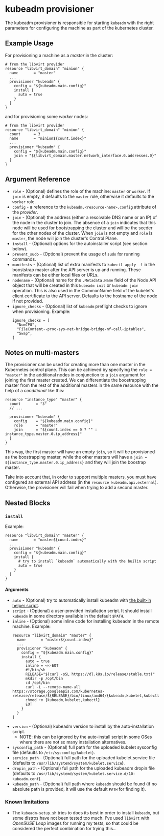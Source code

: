 # kubeadm provisioner

The kubeadm provisioner is responsible for starting `kubeadm` with the right
parameters for configuring the machine as part of the kubernetes cluster.

## Example Usage

For provisioning a machine as a _master_ in the cluster:

```hcl
# from the libvirt provider
resource "libvirt_domain" "minion" {
  name       = "master"
  ...
  provisioner "kubeadm" {
    config = "${kubeadm.main.config}"
    install {
      auto = true
    }
  }
}
```

and for provisioning some _worker_ nodes:

```hcl
# from the libvirt provider
resource "libvirt_domain" "minion" {
  count      = 3
  name       = "minion${count.index}"
  ...
  provisioner "kubeadm" {
    config = "${kubeadm.main.config}"
    join = "${libvirt_domain.master.network_interface.0.addresses.0}"
  }
}
```

## Argument Reference

  * `role` - (Optional) defines the role of the machine: `master` or `worker`.
  If `join` is empty, it defaults to the `master` role, otherwise it defaults
  to the `worker` role. 
  * `config` - a reference to the `kubeadm.<resource-name>.config` attribute of the _provider_.
  * `join` - (Optional) the address (either a resolvable DNS name or an IP) of the
  node in the cluster to join. The absence of a `join` indicates that this node 
  will be used for bootstrapping the cluster and will be the seeder for the other
  nodes of the cluster. When `join` is not empty and `role` is `master`, the node
  will join the cluster's Control Plane.
  * `install` - (Optional) options for the autoinstaller script (see section below).
  * `prevent_sudo` - (Optional) prevent the usage of `sudo` for running commands.
  * `manifests` - (Optional) list of extra manifests to `kubectl apply -f`
  in the booststrap master after the API server is up and running. These manifests
  can be either local files or URLs.
  * `nodename` - (Optional) name for the `.Metadata.Name` field of the Node API
  object that will be created in this `kubeadm init` or `kubeadm join` operation.
  This is also used in the CommonName field of the kubelet's client certificate
  to the API server. Defaults to the hostname of the node if not provided.
  * `ignore_checks` - (Optional) list of `kubeadm` preflight checks to ignore
  when provisioning. Example:
    ```hcl
    ignore_checks = [
      "NumCPU",
      "FileContent--proc-sys-net-bridge-bridge-nf-call-iptables",
      "Swap",
    ]
    ```

## Notes on multi-masters

The provisioner can be used for creating more than one master in the Kubernetes control plane.
This can be achieved by specifying the `role = "master"` in the additional nodes in conjunction
to a `join` argument for joining the  first master created. We can differentiate the boostrapping
master from the rest of the additional masters in the same resource with the help of a
_conditional_ like this:
 
```hcl
resource "instance_type" "master" {
  count       = "3"
  // ...

  provisioner "kubeadm" {
    config    = "${kubeadm.main.config}"
    role      = "master"
    join      = "${count.index == 0 ? "" : instance_type.master.0.ip_address}"
  }
}
```

This way, the first master will have an empty `join`, so it will be provisioned as the
boostrapping master, while the other masters will have a `join = ${instance_type.master.0.ip_address}`
and they will join the boostrap master.

Take into account that, in order to support multiple masters, you must have configured an
external API address (in the `resource kubeadm.api.external`). Otherwise, the provisioner
will fail when trying to add a second master.

## Nested Blocks

### `install`

Example:

```hcl
resource "libvirt_domain" "master" {
  name       = "master${count.index}"
  ...
  provisioner "kubeadm" {
    config = "${kubeadm.main.config}"
    install {
      # try to install `kubeadm` automatically with the builin script
      auto = true
    }
  }
}
```

#### Arguments

* `auto` - (Optional) try to automatically install kubeadm with
[the built-in helper script](https://github.com/inercia/terraform-provider-kubeadm/blob/master/internal/assets/static/kubeadm-setup.sh).
* `script` - (Optional) a user-provided installation script. It should install `kubeadm`
in some directory available in the default `$PATH`.
* `inline` - (Optional) some inline code for installing kubeadm in the remote machine. Example:
    ```hcl
    resource "libvirt_domain" "master" {
      name       = "master${count.index}"
      ...
      provisioner "kubeadm" {
        config = "${kubeadm.main.config}"
        install {
          auto = true
          inline = <<-EOT
          #!/bin/sh
          RELEASE="$(curl -sSL https://dl.k8s.io/release/stable.txt)"
          mkdir -p /opt/bin
          cd /opt/bin
          curl -L --remote-name-all https://storage.googleapis.com/kubernetes-release/release/${RELEASE}/bin/linux/amd64/{kubeadm,kubelet,kubectl}
          chmod +x {kubeadm,kubelet,kubectl}
          EOT
        }
      }
    }
    ```
* `version` - (Optional) kubeadm version to install by the auto-installation script.
    * NOTE: this can be ignored by the auto-install script in some OSes
    where there are not so many installation alternatives.
* `sysconfig_path` - (Optional) full path for the uploaded kubelet sysconfig file
(defaults to `/etc/sysconfig/kubelet`).
* `service_path` - (Optional) full path for the uploaded kubelet.service file
(defaults to `/usr/lib/systemd/system/kubelet.service`).
* `dropin_path` - (Optional) full path for the uploaded kubeadm dropin file
(defaults to `/usr/lib/systemd/system/kubelet.service.d/10-kubeadm.conf`).
* `kubeadm_path` - (Optional) full path where `kubeadm` should be found (if 
no absolute path is provided, it will use the default `PATH` for finding it).

### Known limitations

* The `kubeadm-setup.sh` tries to does its best in order to install
`kubeadm`, but some distros have not been tested too much. I've
used `libvirt` with _OpenSUSE Leap_ images for running my
tests, so that could be considered the perfect combination for
trying this...

